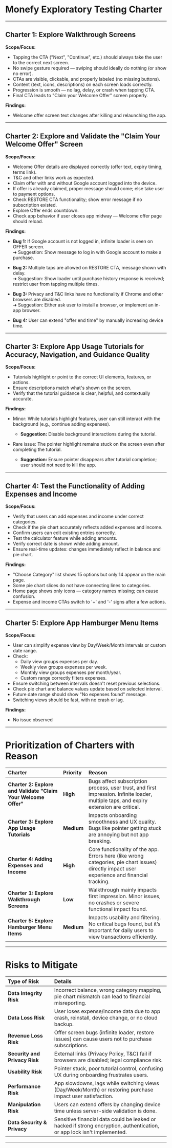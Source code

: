 # Monefy Exploratory Testing Charter

---

## Charter 1: Explore Walkthrough Screens

**Scope/Focus:**
- Tapping the CTA ("Next", "Continue", etc.) should always take the user to the correct next screen.
- No swipe gesture required — swiping should ideally do nothing (or show no error).
- CTAs are visible, clickable, and properly labeled (no missing buttons).
- Content (text, icons, descriptions) on each screen loads correctly.
- Progression is smooth — no lag, delay, or crash when tapping CTA.
- Final CTA leads to "Claim your Welcome Offer" screen properly.

**Findings:**  
- Welcome offer screen text changes after killing and relaunching the app.

---

## Charter 2: Explore and Validate the "Claim Your Welcome Offer" Screen

**Scope/Focus:**
- Welcome Offer details are displayed correctly (offer text, expiry timing, terms link).
- T&C and other links work as expected.
- Claim offer with and without Google account logged into the device.
- If offer is already claimed, proper message should come; else take user to payment options.
- Check RESTORE CTA functionality; show error message if no subscription existed.
- Explore Offer ends countdown.
- Check app behavior if user closes app midway — Welcome offer page should reload.

**Findings:**
- **Bug 1:** If Google account is not logged in, infinite loader is seen on OFFER screen.  
  ➔ Suggestion: Show message to log in with Google account to make a purchase.

- **Bug 2:** Multiple taps are allowed on RESTORE CTA, message shown with delay.  
  ➔ Suggestion: Show loader until purchase history response is received; restrict user from tapping multiple times.

- **Bug 3:** Privacy and T&C links have no functionality if Chrome and other browsers are disabled.  
  ➔ Suggestion: Either ask user to install a browser, or implement an in-app browser.

- **Bug 4:** User can extend "offer end time" by manually increasing device time.  
  

---

## Charter 3: Explore App Usage Tutorials for Accuracy, Navigation, and Guidance Quality

**Scope/Focus:**
- Tutorials highlight or point to the correct UI elements, features, or actions.
- Ensure descriptions match what's shown on the screen.
- Verify that the tutorial guidance is clear, helpful, and contextually accurate.

**Findings:**
- Minor: While tutorials highlight features, user can still interact with the background (e.g., continue adding expenses).
  - **Suggestion:** Disable background interactions during the tutorial.
  
- Rare issue: The pointer highlight remains stuck on the screen even after completing the tutorial.
  - **Suggestion:** Ensure pointer disappears after tutorial completion; user should not need to kill the app.

---

## Charter 4: Test the Functionality of Adding Expenses and Income

**Scope/Focus:**
- Verify that users can add expenses and income under correct categories.
- Check if the pie chart accurately reflects added expenses and income.
- Confirm users can edit existing entries correctly.
- Test the calculator feature while adding amounts.
- Verify correct date is shown while adding amount.
- Ensure real-time updates: changes immediately reflect in balance and pie chart.

**Findings:**
- "Choose Category" list shows 15 options but only 14 appear on the main page.
- Some pie chart slices do not have connecting lines to categories.
- Home page shows only icons — category names missing; can cause confusion.
- Expense and income CTAs switch to '+' and '-' signs after a few actions.

---

## Charter 5: Explore App Hamburger Menu Items

**Scope/Focus:**
- User can simplify expense view by Day/Week/Month intervals or custom date range.
- Check:
  - Daily view groups expenses per day.
  - Weekly view groups expenses per week.
  - Monthly view groups expenses per month/year.
  - Custom range correctly filters expenses.
- Ensure switching between intervals doesn't reset previous selections.
- Check pie chart and balance values update based on selected interval.
- Future date range should show "No expenses found" message.
- Switching views should be fast, with no crash or lag.

**Findings:**
- No issue observed

---

# Prioritization of Charters with Reason

| Charter | Priority | Reason |
|:---|:---|:---|
| **Charter 2: Explore and Validate "Claim Your Welcome Offer"** | **High** | Bugs affect subscription process, user trust, and first impression. Infinite loader, multiple taps, and expiry extension are critical. |
| **Charter 3: Explore App Usage Tutorials** | **Medium** | Impacts onboarding smoothness and UX quality. Bugs like pointer getting stuck are annoying but not app breaking. |
| **Charter 4: Adding Expenses and Income** | **High** | Core functionality of the app. Errors here (like wrong categories, pie chart issues) directly impact user experience and financial tracking. |
| **Charter 1: Explore Walkthrough Screens** | **Low** | Walkthrough mainly impacts first impression. Minor issues, no crashes or severe functional impact found. |
| **Charter 5: Explore Hamburger Menu Items** | **Medium** | Impacts usability and filtering. No critical bugs found, but it’s important for daily users to view transactions efficiently. |

---

# Risks to Mitigate

| Type of Risk | Details |
|:---|:---|
| **Data Integrity Risk** | Incorrect balance, wrong category mapping, pie chart mismatch can lead to financial misreporting. |
| **Data Loss Risk** | User loses expense/income data due to app crash, reinstall, device change, or no cloud backup. |
| **Revenue Loss Risk** | Offer screen bugs (infinite loader, restore issues) can cause users not to purchase subscriptions. |
| **Security and Privacy Risk** | External links (Privacy Policy, T&C) fail if browsers are disabled; legal compliance risk. |
| **Usability Risk** | Pointer stuck, poor tutorial control, confusing UX during onboarding frustrates users. |
| **Performance Risk** | App slowdowns, lags while switching views (Day/Week/Month) or restoring purchase impact user satisfaction. |
| **Manipulation Risk** | Users can extend offers by changing device time unless server-side validation is done. |
| **Data Security & Privacy** | Sensitive financial data could be leaked or hacked if strong encryption, authentication, or app lock isn't implemented. |

---
